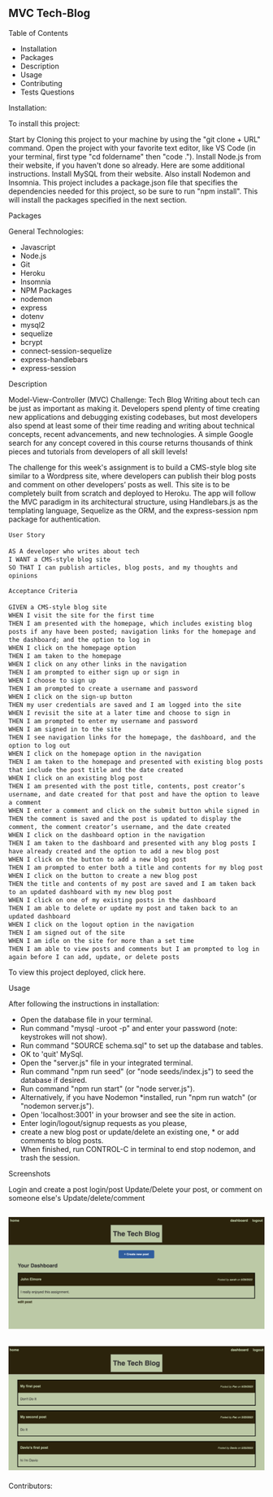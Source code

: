 ##  MVC Tech-Blog 

Table of Contents
* Installation
* Packages
* Description
* Usage
* Contributing
* Tests Questions





Installation:

To install this project:

Start by Cloning this project to your machine by using the "git clone + URL" command.
Open the project with your favorite text editor, like VS Code (in your terminal, first type "cd foldername" then "code .").
Install Node.js from their website, if you haven't done so already. Here are some additional instructions.
Install MySQL from their website. Also install Nodemon and Insomnia. This project includes a package.json file that specifies the dependencies needed for this project, so be sure to run "npm install". This will install the packages specified in the next section.

Packages

General Technologies:

* Javascript
* Node.js
* Git
* Heroku
* Insomnia
* NPM Packages
* nodemon
* express
* dotenv
* mysql2
* sequelize
* bcrypt
* connect-session-sequelize
* express-handlebars
* express-session

Description
	
Model-View-Controller (MVC) Challenge: Tech Blog
Writing about tech can be just as important as making it. Developers spend plenty of time creating new applications and debugging existing codebases, but most developers also spend at least some of their time reading and writing about technical concepts, recent advancements, and new technologies. A simple Google search for any concept covered in this course returns thousands of think pieces and tutorials from developers of all skill levels!

The challenge for this week's assignment is to build a CMS-style blog site similar to a Wordpress site, where developers can publish their blog posts and comment on other developers’ posts as well. This site is to be completely built from scratch and deployed to Heroku. The app will follow the MVC paradigm in its architectural structure, using Handlebars.js as the templating language, Sequelize as the ORM, and the express-session npm package for authentication.

```
User Story

AS A developer who writes about tech
I WANT a CMS-style blog site
SO THAT I can publish articles, blog posts, and my thoughts and opinions
```

```
Acceptance Criteria

GIVEN a CMS-style blog site
WHEN I visit the site for the first time
THEN I am presented with the homepage, which includes existing blog posts if any have been posted; navigation links for the homepage and the dashboard; and the option to log in
WHEN I click on the homepage option
THEN I am taken to the homepage
WHEN I click on any other links in the navigation
THEN I am prompted to either sign up or sign in
WHEN I choose to sign up
THEN I am prompted to create a username and password
WHEN I click on the sign-up button
THEN my user credentials are saved and I am logged into the site
WHEN I revisit the site at a later time and choose to sign in
THEN I am prompted to enter my username and password
WHEN I am signed in to the site
THEN I see navigation links for the homepage, the dashboard, and the option to log out
WHEN I click on the homepage option in the navigation
THEN I am taken to the homepage and presented with existing blog posts that include the post title and the date created
WHEN I click on an existing blog post
THEN I am presented with the post title, contents, post creator’s username, and date created for that post and have the option to leave a comment
WHEN I enter a comment and click on the submit button while signed in
THEN the comment is saved and the post is updated to display the comment, the comment creator’s username, and the date created
WHEN I click on the dashboard option in the navigation
THEN I am taken to the dashboard and presented with any blog posts I have already created and the option to add a new blog post
WHEN I click on the button to add a new blog post
THEN I am prompted to enter both a title and contents for my blog post
WHEN I click on the button to create a new blog post
THEN the title and contents of my post are saved and I am taken back to an updated dashboard with my new blog post
WHEN I click on one of my existing posts in the dashboard
THEN I am able to delete or update my post and taken back to an updated dashboard
WHEN I click on the logout option in the navigation
THEN I am signed out of the site
WHEN I am idle on the site for more than a set time
THEN I am able to view posts and comments but I am prompted to log in again before I can add, update, or delete posts
```

To view this project deployed, click here.


Usage

After following the instructions in installation:

* Open the database file in your terminal.
* Run command "mysql -uroot -p" and enter your password (note: keystrokes will not show).
* Run command "SOURCE schema.sql" to set up the database and tables.
* OK to 'quit' MySql.
* Open the "server.js" file in your integrated terminal.
* Run command "npm run seed" (or "node seeds/index.js") to seed the database if desired.
* Run command "npm run start" (or "node server.js"). 
* Alternatively, if you have Nodemon *installed, run "npm run watch" (or "nodemon server.js").
* Open 'localhost:3001' in your browser and see the site in action.
* Enter login/logout/signup requests as you please, 
* create a new blog post or update/delete an existing one, * or add comments to blog posts.
* When finished, run CONTROL-C in terminal to end stop nodemon, and trash the session.

Screenshots

Login and create a post
login/post
Update/Delete your post, or comment on someone else's
Update/delete/comment

## ![MVC-Tech-Blog](./public/images/Screenshot%202023-05-29%20at%2012.03.10%20PM.png)

## ![MVC-Tech-Blog](./public/images/Screenshot%202023-05-29%20at%2012.03.53%20PM.png)

Contributors:





